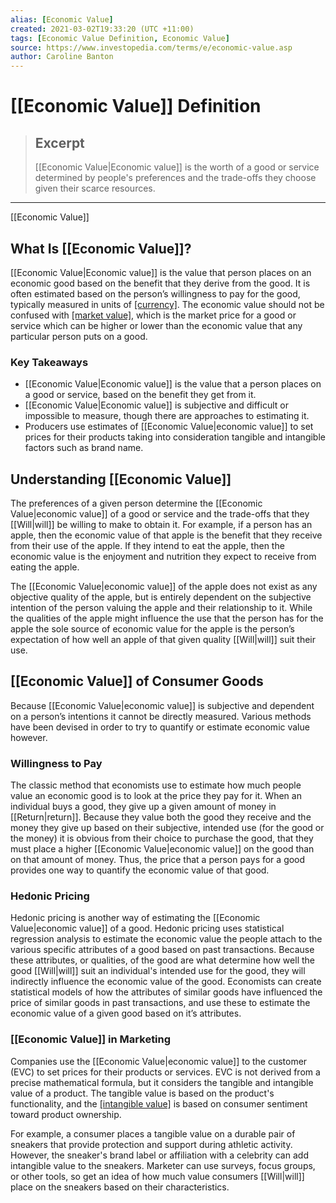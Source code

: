 ```yaml
---
alias: [Economic Value]
created: 2021-03-02T19:33:20 (UTC +11:00)
tags: [Economic Value Definition, Economic Value]
source: https://www.investopedia.com/terms/e/economic-value.asp
author: Caroline Banton
---
```


# [[Economic Value]] Definition

> ## Excerpt
> [[Economic Value|Economic value]] is the worth of a good or service determined by people's preferences and the trade-offs they choose given their scarce resources.

---

[[Economic Value]]
## What Is [[Economic Value]]?

[[Economic Value|Economic value]] is the value that person places on an economic good based on the benefit that they derive from the good. It is often estimated based on the person’s willingness to pay for the good, typically measured in units of [[currency]](https://www.investopedia.com/terms/c/currency.asp). The economic value should not be confused with [[market value]](https://www.investopedia.com/terms/m/marketvalue.asp), which is the market price for a good or service which can be higher or lower than the economic value that any particular person puts on a good.

### Key Takeaways

-   [[Economic Value|Economic value]] is the value that a person places on a good or service, based on the benefit they get from it.
-   [[Economic Value|Economic value]] is subjective and difficult or impossible to measure, though there are approaches to estimating it.
-   Producers use estimates of [[Economic Value|economic value]] to set prices for their products taking into consideration tangible and intangible factors such as brand name.

## Understanding [[Economic Value]]

The preferences of a given person determine the [[Economic Value|economic value]] of a good or service and the trade-offs that they [[Will|will]] be willing to make to obtain it. For example, if a person has an apple, then the economic value of that apple is the benefit that they receive from their use of the apple. If they intend to eat the apple, then the economic value is the enjoyment and nutrition they expect to receive from eating the apple. 

The [[Economic Value|economic value]] of the apple does not exist as any objective quality of the apple, but is entirely dependent on the subjective intention of the person valuing the apple and their relationship to it. While the qualities of the apple might influence the use that the person has for the apple the sole source of economic value for the apple is the person’s expectation of how well an apple of that given quality [[Will|will]] suit their use. 

## [[Economic Value]] of Consumer Goods

Because [[Economic Value|economic value]] is subjective and dependent on a person’s intentions it cannot be directly measured. Various methods have been devised in order to try to quantify or estimate economic value however.

### Willingness to Pay

The classic method that economists use to estimate how much people value an economic good is to look at the price they pay for it. When an individual buys a good, they give up a given amount of money in [[Return|return]]. Because they value both the good they receive and the money they give up based on their subjective, intended use (for the good or the money) it is obvious from their choice to purchase the good, that they must place a higher [[Economic Value|economic value]] on the good than on that amount of money. Thus, the price that a person pays for a good provides one way to quantify the economic value of that good. 

### Hedonic Pricing

Hedonic pricing is another way of estimating the [[Economic Value|economic value]] of a good. Hedonic pricing uses statistical regression analysis to estimate the economic value the people attach to the various specific attributes of a good based on past transactions. Because these attributes, or qualities, of the good are what determine how well the good [[Will|will]] suit an individual's intended use for the good, they will indirectly influence the economic value of the good. Economists can create statistical models of how the attributes of similar goods have influenced the price of similar goods in past transactions, and use these to estimate the economic value of a given good based on it’s attributes. 

### [[Economic Value]] in Marketing

Companies use the [[Economic Value|economic value]] to the customer (EVC) to set prices for their products or services. EVC is not derived from a precise mathematical formula, but it considers the tangible and intangible value of a product. The tangible value is based on the product's functionality, and the [[intangible value]](https://www.investopedia.com/terms/i/intangibleasset.asp) is based on consumer sentiment toward product ownership.

For example, a consumer places a tangible value on a durable pair of sneakers that provide protection and support during athletic activity. However, the sneaker's brand label or affiliation with a celebrity can add intangible value to the sneakers. Marketer can use surveys, focus groups, or other tools, so get an idea of how much value consumers [[Will|will]] place on the sneakers based on their characteristics.
